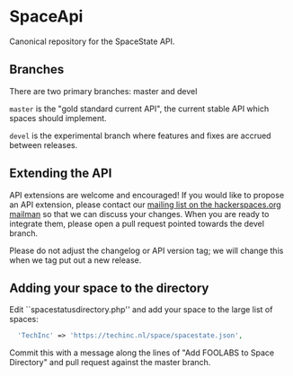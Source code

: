 SpaceApi
========

Canonical repository for the SpaceState API.

Branches
--------

There are two primary branches: master and devel

```master``` is the "gold standard current API", the current stable API which spaces
should implement.

```devel``` is the experimental branch where features and fixes are accrued
between releases.

Extending the API
-----------------

API extensions are welcome and encouraged! If you would like to propose an API
extension, please contact our [mailing list on the hackerspaces.org
mailman](http://lists.hackerspaces.org/mailman/listinfo/spaceapi-devel) so
that we can discuss your changes. When you are ready to integrate them, please
open a pull request pointed towards the devel branch.

Please do not adjust the changelog or API version tag; we will change this
when we tag put out a new release.

Adding your space to the directory
----------------------------------

Edit ``spacestatusdirectory.php'' and add your space to the large list of spaces:

```php
  'TechInc' => 'https://techinc.nl/space/spacestate.json',
```

Commit this with a message along the lines of "Add FOOLABS to Space Directory"
and pull request against the master branch.

